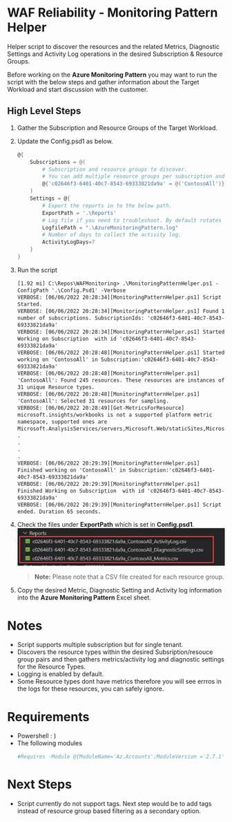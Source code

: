 # WAF Reliability -  Monitoring Pattern Helper

Helper script to discover the resources and the related Metrics, Diagnostic Settings and Activity Log operations in the desired Subscription & Resource Groups. 

Before working on the **Azure Monitoring Pattern** you may want to run the script with the below steps and gather information about the Target Workload and start discussion with the customer.

## High Level Steps
1. Gather the Subscription and Resource Groups of the Target Workload. 
1. Update the Config.psd1 as below.
    ```PowerShell
    @{
        Subscriptions = @(
            # Subscription and resource groups to discover. 
            # You can add multiple resource groups per subscription and add as many subscription/resoucegroup key value pairs as desired.
            @{'c02646f3-6401-40c7-8543-69333821da9a' = @('ContosoAll')}
        )
        Settings = @{
            # Export the reports in to the below path.
            ExportPath = '.\Reports'
            # Log file if you need to troubleshoot. By default rotates daily.
            LogfilePath = ".\AzureMonitoringPattern.log"
            # Number of days to collect the activity log. 
            ActivityLogDays=7
        }
    }
    ```
1. Run the script 

    ```
    [1.92 mi] C:\Repos\WAFMonitoring> .\MonitoringPatternHelper.ps1 -ConfigPath '.\Config.Psd1' -Verbose   
    VERBOSE: [06/06/2022 20:28:34][MonitoringPatternHelper.ps1] Script Started.
    VERBOSE: [06/06/2022 20:28:34][MonitoringPatternHelper.ps1] Found 1 number of subscriptions. SubscriptionIds: 'c02646f3-6401-40c7-8543-69333821da9a'
    VERBOSE: [06/06/2022 20:28:34][MonitoringPatternHelper.ps1] Started Working on Subscription  with id 'c02646f3-6401-40c7-8543-69333821da9a'
    VERBOSE: [06/06/2022 20:28:48][MonitoringPatternHelper.ps1] Started working on 'ContosoAll' in Subscription:'c02646f3-6401-40c7-8543-69333821da9a'
    VERBOSE: [06/06/2022 20:28:48][MonitoringPatternHelper.ps1] 'ContosoAll': Found 245 resources. These resources are instances of 31 unique Resource types.
    VERBOSE: [06/06/2022 20:28:48][MonitoringPatternHelper.ps1] 'ContosoAll': Selected 31 resources for sampling.
    VERBOSE: [06/06/2022 20:28:49][Get-MetricsForResource] microsoft.insights/workbooks is not a supported platform metric namespace, supported ones are Microsoft.AnalysisServices/servers,Microsoft.Web/staticSites,Microsoft.Web/serverFarms,Microsoft.Web/sites,Microsoft.Web/sites/slots,Microsoft.Web/hostingEnvironments,Microsoft.Web/hostingEnvironments/multiRolePools,Microsoft.Web/hostingEnvironments/workerPools,Microsoft.Web/connections,Microsoft.IoTCentral/IoTApps,Microsoft.ServiceBus/namespaces,Microsoft.HealthcareApis/services,Microsoft.HealthcareApis/workspaces
    .
    .
    .
    .
    VERBOSE: [06/06/2022 20:29:39][MonitoringPatternHelper.ps1] Finished working on 'ContosoAll' in Subscription:'c02646f3-6401-40c7-8543-69333821da9a'
    VERBOSE: [06/06/2022 20:29:39][MonitoringPatternHelper.ps1] Finished Working on Subscription  with id 'c02646f3-6401-40c7-8543-69333821da9a'
    VERBOSE: [06/06/2022 20:29:39][MonitoringPatternHelper.ps1] Script ended. Duration 65 seconds.
    ```
1. Check the files under **ExportPath** which is set in **Config.psd1**. 
    ![Schema Sheet](/Images/reports.jpg)
    >**Note:** Please note that a CSV file created for each resource group.
1. Copy the desired Metric, Diagnostic Setting and Activity log information into the **Azure Monitoring Pattern** Excel sheet.

# Notes

- Script supports multiple subscription but for single tenant. 
- Discovers the resource types within the desired Subsription/resouce group pairs and then gathers metrics/activity log and diagnostic settings for the Resource Types.
- Logging is enabled by default. 
- Some Resource types dont have metrics therefore you will see errros in the logs for these resources, you can safely ignore.

# Requirements
 - Powershell : )
 - The following modules
    ```PowerShell
    #Requires -Module @{ModuleName='Az.Accounts';ModuleVersion ='2.7.1'},@{ModuleName='Az.Monitor';ModuleVersion ='2.7.0 '}
    ```
# Next Steps
- Script currently do not support tags. Next step would be to add tags instead of resource group based filtering as a secondary option.